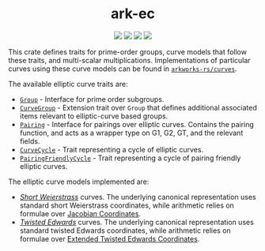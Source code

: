 <h1 align="center">ark-ec</h1>
<p align="center">
    <img src="https://github.com/arkworks-rs/algebra/workflows/CI/badge.svg?branch=master">
    <a href="https://github.com/arkworks-rs/algebra/blob/master/LICENSE-APACHE"><img src="https://img.shields.io/badge/license-APACHE-blue.svg"></a>
    <a href="https://github.com/arkworks-rs/algebra/blob/master/LICENSE-MIT"><img src="https://img.shields.io/badge/license-MIT-blue.svg"></a>
    <a href="https://deps.rs/repo/github/arkworks-rs/algebra"><img src="https://deps.rs/repo/github/arkworks-rs/algebra/status.svg"></a>
</p>

This crate defines traits for prime-order groups, curve models that follow these traits, and multi-scalar multiplications.
Implementations of particular curves using these curve models can be found in [`arkworks-rs/curves`](https://github.com/arkworks-rs/curves/README.md).

The available elliptic curve traits are:

* [`Group`](https://github.com/arkworks-rs/algebra/blob/master/ec/src/lib.rs#L118) - Interface for prime order subgroups.
* [`CurveGroup`](https://github.com/arkworks-rs/algebra/blob/master/ec/src/lib.rs#L118) - Extension trait over `Group` that defines additional associated items relevant to elliptic-curve based groups.
* [`Pairing`](https://github.com/arkworks-rs/algebra/blob/master/ec/src/lib.rs#L41) - Interface for pairings over elliptic curves. Contains the pairing function, and acts as a wrapper type on G1, G2, GT, and the relevant fields.
* [`CurveCycle`](https://github.com/arkworks-rs/algebra/blob/master/ec/src/lib.rs#L319) - Trait representing a cycle of elliptic curves.
* [`PairingFriendlyCycle`](https://github.com/arkworks-rs/algebra/blob/master/ec/src/lib.rs#L331) - Trait representing a cycle of pairing friendly elliptic curves.

The elliptic curve models implemented are:

* [*Short Weierstrass*](https://github.com/arkworks-rs/algebra/blob/master/ec/src/models/short_weierstrass.rs) curves. The underlying canonical representation uses standard short Weierstrass coordinates, while arithmetic relies on formulae over [Jacobian Coordinates](https://en.wikibooks.org/wiki/Cryptography/Prime_Curve/Jacobian_Coordinates).
* [*Twisted Edwards*](https://github.com/arkworks-rs/algebra/blob/master/ec/src/models/twisted_edwards.rs) curves. The underlying canonical representation uses standard twisted Edwards coordinates, while arithmetic relies on formulae over [Extended Twisted Edwards Coordinates](https://eprint.iacr.org/2008/522.pdf).
